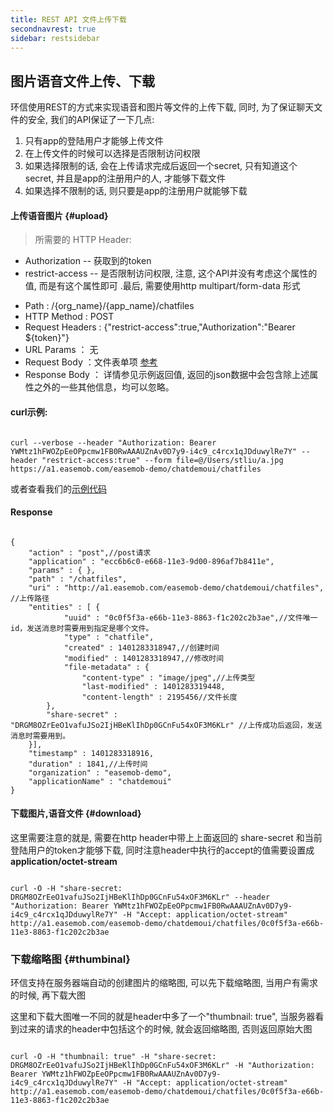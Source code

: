 ```yaml
---
title: REST API 文件上传下载
secondnavrest: true
sidebar: restsidebar
---
```


## 图片语音文件上传、下载

环信使用REST的方式来实现语音和图片等文件的上传下载, 同时, 为了保证聊天文件的安全, 我们的API保证了一下几点:

1. 只有app的登陆用户才能够上传文件
2. 在上传文件的时候可以选择是否限制访问权限
3. 如果选择限制的话, 会在上传请求完成后返回一个secret, 只有知道这个secret, 并且是app的注册用户的人, 才能够下载文件
4. 如果选择不限制的话, 则只要是app的注册用户就能够下载
	
#### 上传语音图片 {#upload}
> 所需要的 HTTP Header:
* Authorization -- 获取到的token
* restrict-access -- 是否限制访问权限, 注意, 这个API并没有考虑这个属性的值, 而是有这个属性即可 .最后, 需要使用http multipart/form-data 形式

- Path : /{org_name}/{app_name}/chatfiles
- HTTP Method : POST
- Request Headers : {"restrict-access":true,"Authorization":"Bearer ${token}"}
- URL Params ： 无
- Request Body ：文件表单项    [参考](http://www.w3school.com.cn/tags/tag_input.asp)
- Response Body ： 详情参见示例返回值, 返回的json数据中会包含除上述属性之外的一些其他信息，均可以忽略。

#### curl示例:

<pre class="hll"><code class="language-java">
curl --verbose --header "Authorization: Bearer YWMtz1hFWOZpEeOPpcmw1FB0RwAAAUZnAv0D7y9-i4c9_c4rcx1qJDduwylRe7Y" --header "restrict-access:true" --form file=@/Users/stliu/a.jpg https://a1.easemob.com/easemob-demo/chatdemoui/chatfiles
</code></pre>

或者查看我们的[示例代码](https://github.com/easemob/emchat-server-examples)

#### Response

<pre class="hll"><code class="language-java">
{
    "action" : "post",//post请求
    "application" : "ecc6b6c0-e668-11e3-9d00-896af7b8411e",
    "params" : { },
    "path" : "/chatfiles",
    "uri" : "http://a1.easemob.com/easemob-demo/chatdemoui/chatfiles", //上传路径
    "entities" : [ {
        	"uuid" : "0c0f5f3a-e66b-11e3-8863-f1c202c2b3ae",//文件唯一id，发送消息时需要用到指定是哪个文件。
        	"type" : "chatfile",
        	"created" : 1401283318947,//创建时间
        	"modified" : 1401283318947,//修改时间
        	"file-metadata" : {
            	"content-type" : "image/jpeg",//上传类型
            	"last-modified" : 1401283319448,
            	"content-length" : 2195456//文件长度
        },
        "share-secret" : "DRGM8OZrEeO1vafuJSo2IjHBeKlIhDp0GCnFu54xOF3M6KLr" //上传成功后返回，发送消息时需要用到。
    }],
    "timestamp" : 1401283318916,
    "duration" : 1841,//上传时间
    "organization" : "easemob-demo",
    "applicationName" : "chatdemoui"
}	
</code></pre>

#### 下载图片,语音文件 {#download}

这里需要注意的就是, 需要在http header中带上上面返回的 share-secret 和当前登陆用户的token才能够下载, 同时注意header中执行的accept的值需要设置成 **application/octet-stream**

<pre class="hll"><code class="language-java">
curl -O -H "share-secret: DRGM8OZrEeO1vafuJSo2IjHBeKlIhDp0GCnFu54xOF3M6KLr" --header "Authorization: Bearer YWMtz1hFWOZpEeOPpcmw1FB0RwAAAUZnAv0D7y9-i4c9_c4rcx1qJDduwylRe7Y" -H "Accept: application/octet-stream" http://a1.easemob.com/easemob-demo/chatdemoui/chatfiles/0c0f5f3a-e66b-11e3-8863-f1c202c2b3ae
</code></pre>

### 下载缩略图 {#thumbinal}  

环信支持在服务器端自动的创建图片的缩略图, 可以先下载缩略图, 当用户有需求的时候, 再下载大图

这里和下载大图唯一不同的就是header中多了一个"thumbnail: true", 当服务器看到过来的请求的header中包括这个的时候, 就会返回缩略图, 否则返回原始大图

<pre class="hll"><code class="language-java">
curl -O -H "thumbnail: true" -H "share-secret: DRGM8OZrEeO1vafuJSo2IjHBeKlIhDp0GCnFu54xOF3M6KLr" -H "Authorization: Bearer YWMtz1hFWOZpEeOPpcmw1FB0RwAAAUZnAv0D7y9-i4c9_c4rcx1qJDduwylRe7Y" -H "Accept: application/octet-stream" http://a1.easemob.com/easemob-demo/chatdemoui/chatfiles/0c0f5f3a-e66b-11e3-8863-f1c202c2b3ae
</code></pre>
